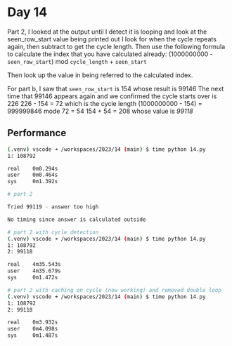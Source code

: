 # Day 14

Part 2, I looked at the output until I detect it is looping and look at the seen_row_start value being printed out
I look for when the cycle repeats again, then subtract to get the cycle length.
Then use the following formula to calculate the index that you have calculated already: (1000000000 - `seen_row_start`) mod `cycle_length` + `seen_start`

Then look up the value in being referred to the calculated index.

For part b, I saw that `seen_row_start` is 154 whose result is 99146
The next time that 99146 appears again and we confirmed the cycle starts over is 226
226 - 154 = 72 which is the cycle length
(1000000000 - 154) = 999999846 mode 72 = 54
154 + 54 = 208 whose value is *99118*

## Performance
```bash
(.venv) vscode ➜ /workspaces/2023/14 (main) $ time python 14.py
1: 108792

real    0m0.294s
user    0m0.464s
sys     0m1.392s

# part 2

Tried 99119 - answer too high

No timing since answer is calculated outside

# part 2 with cycle detection
(.venv) vscode ➜ /workspaces/2023/14 (main) $ time python 14.py
1: 108792
2: 99118

real    4m35.543s
user    4m35.679s
sys     0m1.472s

# part 2 with caching on cycle (now working) and removed double loop
(.venv) vscode ➜ /workspaces/2023/14 (main) $ time python 14.py
1: 108792
2: 99118

real    0m3.932s
user    0m4.098s
sys     0m1.487s
```